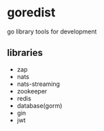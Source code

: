 # goredist

go library tools for development

## libraries

- zap
- nats
- nats-streaming
- zookeeper
- redis
- database(gorm)
- gin
- jwt